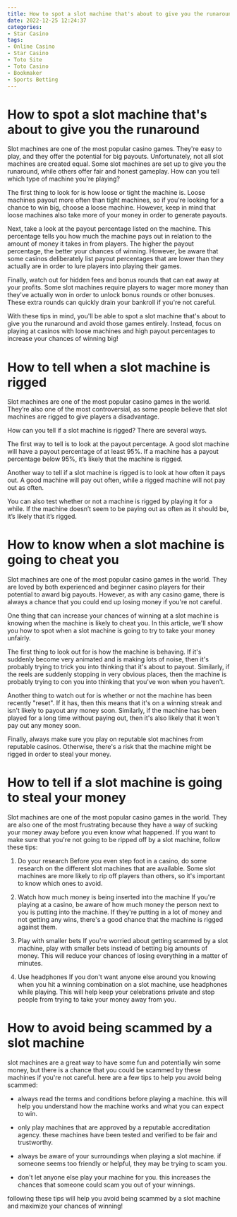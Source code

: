 ```yaml
---
title: How to spot a slot machine that's about to give you the runaround 
date: 2022-12-25 12:24:37
categories:
- Star Casino
tags:
- Online Casino
- Star Casino
- Toto Site
- Toto Casino
- Bookmaker
- Sports Betting
---
```



#  How to spot a slot machine that's about to give you the runaround 

Slot machines are one of the most popular casino games. They're easy to play, and they offer the potential for big payouts. Unfortunately, not all slot machines are created equal. Some slot machines are set up to give you the runaround, while others offer fair and honest gameplay. How can you tell which type of machine you're playing?

The first thing to look for is how loose or tight the machine is. Loose machines payout more often than tight machines, so if you're looking for a chance to win big, choose a loose machine. However, keep in mind that loose machines also take more of your money in order to generate payouts.

Next, take a look at the payout percentage listed on the machine. This percentage tells you how much the machine pays out in relation to the amount of money it takes in from players. The higher the payout percentage, the better your chances of winning. However, be aware that some casinos deliberately list payout percentages that are lower than they actually are in order to lure players into playing their games.

Finally, watch out for hidden fees and bonus rounds that can eat away at your profits. Some slot machines require players to wager more money than they've actually won in order to unlock bonus rounds or other bonuses. These extra rounds can quickly drain your bankroll if you're not careful.

With these tips in mind, you'll be able to spot a slot machine that's about to give you the runaround and avoid those games entirely. Instead, focus on playing at casinos with loose machines and high payout percentages to increase your chances of winning big!

#  How to tell when a slot machine is rigged 

Slot machines are one of the most popular casino games in the world. They’re also one of the most controversial, as some people believe that slot machines are rigged to give players a disadvantage.

How can you tell if a slot machine is rigged? There are several ways.

The first way to tell is to look at the payout percentage. A good slot machine will have a payout percentage of at least 95%. If a machine has a payout percentage below 95%, it’s likely that the machine is rigged.

Another way to tell if a slot machine is rigged is to look at how often it pays out. A good machine will pay out often, while a rigged machine will not pay out as often.

You can also test whether or not a machine is rigged by playing it for a while. If the machine doesn’t seem to be paying out as often as it should be, it’s likely that it’s rigged.

#  How to know when a slot machine is going to cheat you 

Slot machines are one of the most popular casino games in the world. They are loved by both experienced and beginner casino players for their potential to award big payouts. However, as with any casino game, there is always a chance that you could end up losing money if you're not careful. 

One thing that can increase your chances of winning at a slot machine is knowing when the machine is likely to cheat you. In this article, we'll show you how to spot when a slot machine is going to try to take your money unfairly.

The first thing to look out for is how the machine is behaving. If it's suddenly become very animated and is making lots of noise, then it's probably trying to trick you into thinking that it's about to payout. Similarly, if the reels are suddenly stopping in very obvious places, then the machine is probably trying to con you into thinking that you've won when you haven't.

Another thing to watch out for is whether or not the machine has been recently "reset". If it has, then this means that it's on a winning streak and isn't likely to payout any money soon. Similarly, if the machine has been played for a long time without paying out, then it's also likely that it won't pay out any money soon.

Finally, always make sure you play on reputable slot machines from reputable casinos. Otherwise, there's a risk that the machine might be rigged in order to steal your money.

#  How to tell if a slot machine is going to steal your money 
Slot machines are one of the most popular casino games in the world. They are also one of the most frustrating because they have a way of sucking your money away before you even know what happened. If you want to make sure that you're not going to be ripped off by a slot machine, follow these tips:

1. Do your research 
Before you even step foot in a casino, do some research on the different slot machines that are available. Some slot machines are more likely to rip off players than others, so it's important to know which ones to avoid.

2. Watch how much money is being inserted into the machine 
If you're playing at a casino, be aware of how much money the person next to you is putting into the machine. If they're putting in a lot of money and not getting any wins, there's a good chance that the machine is rigged against them.

3. Play with smaller bets 
If you're worried about getting scammed by a slot machine, play with smaller bets instead of betting big amounts of money. This will reduce your chances of losing everything in a matter of minutes.

4. Use headphones 
If you don't want anyone else around you knowing when you hit a winning combination on a slot machine, use headphones while playing. This will help keep your celebrations private and stop people from trying to take your money away from you.

#  How to avoid being scammed by a slot machine

slot machines are a great way to have some fun and potentially win some money, but there is a chance that you could be scammed by these machines if you're not careful. here are a few tips to help you avoid being scammed:

- always read the terms and conditions before playing a machine. this will help you understand how the machine works and what you can expect to win.

- only play machines that are approved by a reputable accreditation agency. these machines have been tested and verified to be fair and trustworthy.

- always be aware of your surroundings when playing a slot machine. if someone seems too friendly or helpful, they may be trying to scam you.

- don't let anyone else play your machine for you. this increases the chances that someone could scam you out of your winnings.

following these tips will help you avoid being scammed by a slot machine and maximize your chances of winning!